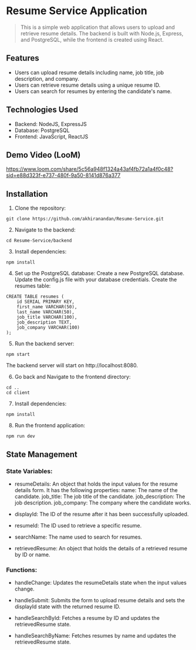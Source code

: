 # Resume Service Application

> This is a simple web application that allows users to upload and retrieve resume details. The backend is built with Node.js, Express, and PostgreSQL, while the frontend is created using React.

## Features

- Users can upload resume details including name, job title, job description, and company.
- Users can retrieve resume details using a unique resume ID.
- Users can search for resumes by entering the candidate's name.

## Technologies Used

- Backend: NodeJS, ExpressJS
- Database: PostgreSQL
- Frontend: JavaScript, ReactJS

## Demo Video (LooM)
https://www.loom.com/share/5c56a948f1324a43af4fb72a1a4f0c48?sid=e88d323f-e737-480f-9a50-8141d876a377

## Installation

1. Clone the repository:

```
git clone https://github.com/akhiranandan/Resume-Service.git
```

2. Navigate to the backend:

```
cd Resume-Service/backend
```

3. Install dependencies:

```
npm install
```

4. Set up the PostgreSQL database:
   Create a new PostgreSQL database.
   Update the config.js file with your database credentials.
   Create the resumes table:
```
CREATE TABLE resumes (
    id SERIAL PRIMARY KEY,
    first_name VARCHAR(50),
    last_name VARCHAR(50),
    job_title VARCHAR(100),
    job_description TEXT,
    job_company VARCHAR(100)
);

```
5. Run the backend server:

```
npm start
```
The backend server will start on http://localhost:8080.

6. Go back and Navigate to the frontend directory:

```
cd ..
cd client
```

7. Install dependencies:

```
npm install
```

8. Run the frontend application:

```
npm run dev
```


## State Management

### State Variables: 

- resumeDetails: An object that holds the input values for the resume details form. It has the following properties:
name: The name of the candidate.
job_title: The job title of the candidate.
job_description: The job description.
job_company: The company where the candidate works.

- displayId: The ID of the resume after it has been successfully uploaded.

- resumeId: The ID used to retrieve a specific resume.

- searchName: The name used to search for resumes.

- retrievedResume: An object that holds the details of a retrieved resume by ID or name.

### Functions: 

- handleChange: Updates the resumeDetails state when the input values change.

- handleSubmit: Submits the form to upload resume details and sets the displayId state with the returned resume ID.

- handleSearchById: Fetches a resume by ID and updates the retrievedResume state.

- handleSearchByName: Fetches resumes by name and updates the retrievedResume state.


